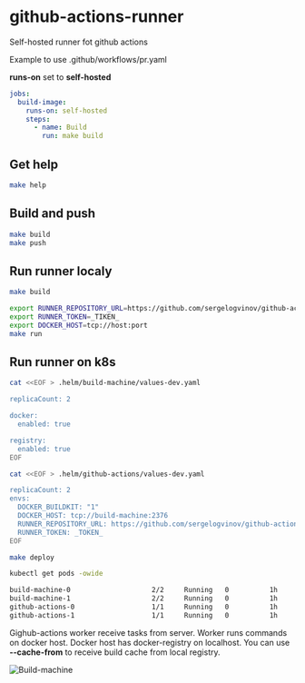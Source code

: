 # github-actions-runner

Self-hosted runner fot github actions

Example to use .github/workflows/pr.yaml

__runs-on__ set to __self-hosted__

```yaml
jobs:
  build-image:
    runs-on: self-hosted
    steps:
      - name: Build
        run: make build
```

## Get help

```bash
make help
```

## Build and push

```bash
make build
make push
```

## Run runner localy

```bash
make build

export RUNNER_REPOSITORY_URL=https://github.com/sergelogvinov/github-actions-runner
export RUNNER_TOKEN=_TIKEN_
export DOCKER_HOST=tcp://host:port
make run
```

## Run runner on k8s

```bash
cat <<EOF > .helm/build-machine/values-dev.yaml

replicaCount: 2

docker:
  enabled: true

registry:
  enabled: true
EOF

cat <<EOF > .helm/github-actions/values-dev.yaml

replicaCount: 2
envs:
  DOCKER_BUILDKIT: "1"
  DOCKER_HOST: tcp://build-machine:2376
  RUNNER_REPOSITORY_URL: https://github.com/sergelogvinov/github-actions-runner
  RUNNER_TOKEN: _TOKEN_
EOF

make deploy

kubectl get pods -owide

build-machine-0                    2/2     Running   0          1h     10.37.0.1    node-1    <none>           <none>
build-machine-1                    2/2     Running   0          1h     10.42.0.1    node-2    <none>           <none>
github-actions-0                   1/1     Running   0          1h     10.37.0.3    node-1    <none>           <none>
github-actions-1                   1/1     Running   0          1h     10.42.0.3    node-2    <none>           <none>
```

Gighub-actions worker receive tasks from server.
Worker runs commands on docker host.
Docker host has docker-registry on localhost.
You can use __--cache-from__ to receive build cache from local registry.

![Build-machine](docs/build–machine.svg)
